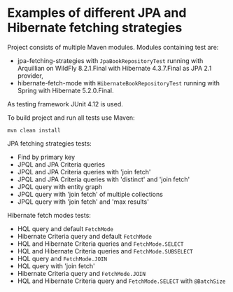 Examples of different JPA and Hibernate fetching strategies
===========================================================

Project consists of multiple Maven modules. Modules containing test are:

* jpa-fetching-strategies with `JpaBookRepositoryTest` running with Arquillian on WildFly 8.2.1.Final with Hibernate 4.3.7.Final as JPA 2.1 provider,
* hibernate-fetch-mode with `HibernateBookRepositoryTest` running with Spring with Hibernate 5.2.0.Final.

As testing framework JUnit 4.12 is used.

To build project and run all tests use Maven:

```
mvn clean install
```

JPA fetching strategies tests:

* Find by primary key
* JPQL and JPA Criteria queries
* JPQL and JPA Criteria queries with 'join fetch'
* JPQL and JPA Criteria queries with 'distinct' and 'join fetch'
* JPQL query with entity graph
* JPQL query with 'join fetch' of multiple collections
* JPQL query with 'join fetch' and 'max results'

Hibernate fetch modes tests:

* HQL query and default `FetchMode`
* Hibernate Criteria query and default `FetchMode`
* HQL and Hibernate Criteria queries and `FetchMode.SELECT`
* HQL and Hibernate Criteria queries and `FetchMode.SUBSELECT`
* HQL query and `FetchMode.JOIN`
* HQL query with 'join fetch'
* Hibernate Criteria query and `FetchMode.JOIN`
* HQL and Hibernate Criteria query and `FetchMode.SELECT` with `@BatchSize`
